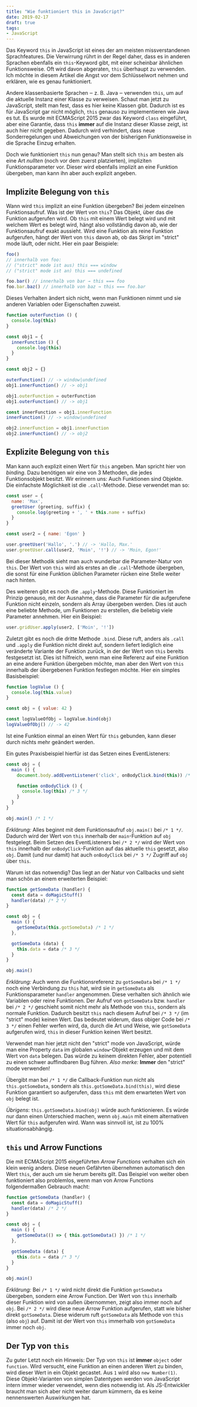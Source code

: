 ```yaml
---
title: "Wie funktioniert this in JavaScript?"
date: 2019-02-17
draft: true
tags:
- JavaScript
---
```


Das Keyword `this` in JavaScript ist eines der am meisten missverstandenen Sprachfeatures. Die Verwirrung rührt in der Regel daher, dass es in anderen Sprachen ebenfalls ein `this`-Keyword gibt, mit einer scheinbar ähnlichen Funktionsweise. Oft wird davon abgeraten, `this` überhaupt zu verwenden. Ich möchte in diesem Artikel die Angst vor dem Schlüsselwort nehmen und erklären, wie es genau funktioniert.

Andere klassenbasierte Sprachen ‒ z. B. Java ‒ verwenden `this`, um auf die aktuelle Instanz einer Klasse zu verweisen. Schaut man jetzt zu JavaScript, stellt man fest, dass es hier keine Klassen gibt. Dadurch ist es für JavaScript gar nicht möglich, `this` genauso zu implementieren wie Java es tut. Es wurde mit ECMAScript 2015 zwar das Keyword `class` eingeführt, aber eine Garantie, dass `this` **immer** auf die Instanz dieser Klasse zeigt, ist auch hier nicht gegeben. Dadurch wird verhindert, dass neue Sonderregelungen und Abweichungen von der bisherigen Funktionsweise in die Sprache Einzug erhalten.

Doch wie funktioniert `this` nun genau? Man stellt sich `this` am besten als eine Art *nullten* (noch vor dem zuerst platzierten), impliziten Funktionsparameter vor. Dieser wird ebenfalls implizit an eine Funktion übergeben, man kann ihn aber auch explizit angeben.

## Implizite Belegung von `this`

Wann wird `this` implizit an eine Funktion übergeben? Bei jedem einzelnen Funktionsaufruf. Was ist der Wert von `this`? Das Objekt, über das die Funktion aufgerufen wird. Ob `this` mit einem Wert belegt wird und mit welchem Wert es belegt wird, hängt also vollständig davon ab, wie der Funktionsaufruf exakt aussieht. Wird eine Funktion als reine Funktion aufgerufen, hängt der Wert von `this` davon ab, ob das Skript im "strict" mode läuft, oder nicht. Hier ein paar Beispiele:

~~~ js
foo()
// innerhalb von foo:
// ("strict" mode ist aus) this === window
// ("strict" mode ist an) this === undefined

foo.bar() // innerhalb von bar → this === foo
foo.bar.baz() // innerhalb von baz → this === foo.bar
~~~

Dieses Verhalten ändert sich nicht, wenn man Funktionen nimmt und sie anderen Variablen oder Eigenschaften zuweist.

~~~ js
function outerFunction () {
  console.log(this)
}

const obj1 = {
  innerFunction () {
    console.log(this)
  }
}

const obj2 = {}

outerFunction() // -> window|undefined
obj1.innerFunction() // -> obj1

obj1.outerFunction = outerFunction
obj1.outerFunction() // -> obj1

const innerFunction = obj1.innerFunction
innerFunction() // -> window|undefined

obj2.innerFunction = obj1.innerFunction
obj2.innerFunction() // -> obj2
~~~

## Explizite Belegung von `this`

Man kann auch explizit einen Wert für `this` angeben. Man spricht hier von *binding*. Dazu benötigen wir eine von 3 Methoden, die jedes Funktionsobjekt besitzt. Wir erinnern uns: Auch Funktionen sind Objekte. Die einfachste Möglichkeit ist die `.call`-Methode. Diese verwendet man so:

~~~ js
const user = {
  name: 'Max',
  greetUser (greeting, suffix) {
    console.log(greeting + ', ' + this.name + suffix)
  }
}

const user2 = { name: 'Egon' }

user.greetUser('Hallo', '.') // -> 'Hallo, Max.'
user.greetUser.call(user2, 'Moin', '!') // -> 'Moin, Egon!'
~~~

Bei dieser Methodik sieht man auch wunderbar die Parameter-Natur von `this`. Der Wert von `this` wird als erstes an die `.call`-Methode übergeben, die sonst für eine Funktion üblichen Parameter rücken eine Stelle weiter nach hinten.

Des weiteren gibt es noch die `.apply`-Methode. Diese Funktioniert im Prinzip genauso, mit der Ausnahme, dass die Parameter für die aufgerufene Funktion nicht einzeln, sondern als Array übergeben werden. Dies ist auch eine beliebte Methode, um Funktionen zu erstellen, die beliebig viele Parameter annehmen. Hier ein Beispiel:

~~~ js
user.gridUser.apply(user2, ['Moin', '!'])
~~~

Zuletzt gibt es noch die dritte Methode `.bind`. Diese ruft, anders als `.call` und `.apply` die Funktion nicht direkt auf, sondern liefert lediglich eine veränderte Variante der Funktion zurück, in der der Wert von `this` bereits festgesetzt ist. Dies ist hilfreich, wenn man eine Referenz auf eine Funktion an eine andere Funktion übergeben möchte, man aber den Wert von `this` innerhalb der übergebenen Funktion festlegen möchte. Hier ein simples Basisbeispiel:

~~~ js
function logValue () {
  console.log(this.value)
}

const obj = { value: 42 }

const logValueOfObj = logValue.bind(obj)
logValueOfObj() // -> 42
~~~

Ist eine Funktion einmal an einen Wert für `this` gebunden, kann dieser durch nichts mehr geändert werden.

Ein gutes Praxisbeispiel hierfür ist das Setzen eines EventListeners:

~~~ js
const obj = {
  main () {
    document.body.addEventListener('click', onBodyClick.bind(this)) /* 2 */

    function onBodyClick () {
      console.log(this) /* 3 */
    }
  }
}

obj.main() /* 1 */
~~~

*Erklärung:* Alles beginnt mit dem Funktionsaufruf `obj.main()` bei `/* 1 */`. Dadurch wird der Wert von `this` innerhalb der `main`-Funktion auf `obj` festgelegt. Beim Setzen des EventListeners bei `/* 2 */` wird der Wert von `this` innerhalb der `onBodyClick`-Funktion auf das aktuelle `this` gesetzt, also `obj`. Damit (und nur damit) hat auch `onBodyClick` bei `/* 3 */` Zugriff auf `obj` über `this`.

Warum ist das notwendig? Das liegt an der Natur von Callbacks und sieht man schön an einem erweiterten Beispiel:

~~~ js
function getSomeData (handler) {
  const data = doMagicStuff()
  handler(data) /* 2 */
}

const obj = {
  main () {
    getSomeData(this.gotSomeData) /* 1 */
  },

  gotSomeData (data) {
    this.data = data /* 3 */
  }
}

obj.main()
~~~

*Erklärung:* Auch wenn die Funktionsreferenz zu `gotSomeData` bei `/* 1 */` noch eine Verbindung zu `this` hat, wird sie in `getSomeData` als Funktionsparameter `handler` angenommen. Diese verhalten sich ähnlich wie Variablen oder reine Funktionen. Der Aufruf von `gotSomeData` bzw. `handler` bei `/* 2 */` geschieht somit nicht mehr als Methode von `this`, sondern als normale Funktion. Dadurch besitzt `this` nach diesem Aufruf bei `/* 3 */` (im "strict" mode) keinen Wert. Das bedeutet widerum, dass obiger Code bei `/* 3 */` einen Fehler werfen wird, da, durch die Art und Weise, wie `gotSomeData` aufgerufen wird, `this` in dieser Funktion keinen Wert besitzt.

Verwendet man hier jetzt nicht den "strict" mode von JavaScript, würde man eine Property `data` im globalen `window`-Objekt erzeugen und mit dem Wert von `data` belegen. Das würde zu keinem direkten Fehler, aber potentiell zu einen schwer auffindbaren Bug führen. *Also merke:* **Immer** den "strict" mode verwenden!

Übergibt man bei `/* 1 */` die Callback-Funktion nun nicht als `this.gotSomeData`, sondern als `this.gotSomeData.bind(this)`, wird diese Funktion garantiert so aufgerufen, dass `this` mit dem erwarteten Wert von `obj` belegt ist.

*Übrigens*: `this.gotSomeData.bind(obj)` würde auch funktionieren. Es würde nur dann einen Unterschied machen, wenn `obj.main` mit einem alternativen Wert für `this` aufgerufen wird. Wann was sinnvoll ist, ist zu 100% situationsabhängig.

## `this` und Arrow Functions

Die mit ECMAScript 2015 eingeführten *Arrow Functions* verhalten sich ein klein wenig anders. Diese neuen Gefährten übernehmen automatisch den Wert `this`, der auch um sie herum bereits gilt. Das Beispiel von weiter oben funktioniert also problemlos, wenn man von Arrow Functions folgendermaßen Gebrauch macht:

~~~ js
function getSomeData (handler) {
  const data = doMagicStuff()
  handler(data) /* 2 */
}

const obj = {
  main () {
    getSomeData(() => { this.gotSomeData() }) /* 1 */
  },

  gotSomeData (data) {
    this.data = data /* 3 */
  }
}

obj.main()
~~~

*Erklärung:* Bei `/* 1 */` wird nicht direkt die Funktion `gotSomeData` übergeben, sondern eine Arrow Function. Der Wert von `this` innerhalb dieser Funktion wird von außen übernommen, zeigt also immer noch auf `obj`. Bei `/* 2 */` wird diese neue Arrow Funktion aufgerufen, statt wie bisher direkt `gotSomeData`. Diese widerum ruft `gotSomeData` als Methode von `this` (also `obj`) auf. Damit ist der Wert von `this` immerhalb von `gotSomeData` immer noch `obj`.

## Der Typ von `this`

Zu guter Letzt noch ein Hinweis: Der Typ von `this` ist **immer** `object` oder `function`. Wird versucht, eine Funktion an einen anderen Wert zu binden, wird dieser Wert in ein Objekt gecastet. Aus `1` wird also `new Number(1)`. Diese Objekt-Varianten von simplen Datentypen werden von JavaScript intern immer wieder verwendet, wenn dies notwendig ist. Als JS-Entwickler braucht man sich aber nicht weiter darum kümmern, da es keine nennenswerten Auswirkungen hat.